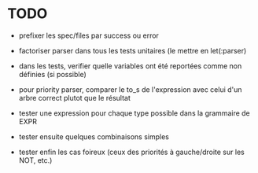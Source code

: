 # TODO

* prefixer les spec/files par success ou error
* factoriser parser dans tous les tests unitaires (le mettre en let(:parser)
* dans les tests, verifier quelle variables ont été reportées comme non définies
  (si possible)
* pour priority parser, comparer le to_s de l'expression
  avec celui d'un arbre correct plutot que le résultat

* tester une expression pour chaque type possible dans la grammaire de EXPR 
* tester ensuite quelques combinaisons simples 
* tester enfin les cas foireux (ceux des priorités à gauche/droite sur les NOT, etc.)


